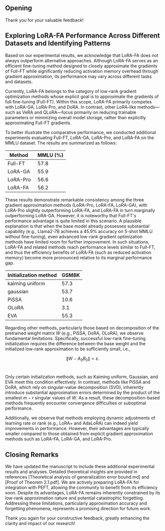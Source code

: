 ## Opening

Thank you for your valuable feedback!

## Exploring LoRA-FA Performance Across Different Datasets and Identifying Patterns

Based on our experimental results, we acknowledge that LoRA-FA does not always outperform alternative approaches. Although LoRA-FA serves as an efficient fine-tuning method designed to closely approximate the gradients of Full-FT while significantly reducing activation memory overhead through gradient approximation, its performance may vary across different tasks and datasets.

Currently, LoRA-FA belongs to the category of low-rank gradient optimization methods whose explicit goal is to approximate the gradients of full fine-tuning (Full-FT). Within this scope, LoRA-FA primarily competes with LoRA-GA, LoRA-Pro, and DoRA. In contrast, other LoRA-like methods—such as VeRA and QLoRA—focus primarily on reducing trainable parameters or minimizing overall model storage, rather than explicitly approximating Full-FT gradients.

To better illustrate the comparative performance, we conducted additional experiments evaluating Full-FT, LoRA-GA, LoRA-Pro, and LoRA-FA on the MMLU dataset. The results are summarized as follows:

| Method   | MMLU (%) |
| -------- | -------- |
| Full-FT  | 57.8     |
| LoRA-GA  | 55.9     |
| LoRA-Pro | 56.6     |
| LoRA-FA  | 56.2     |

These results demonstrate remarkable consistency among the three gradient approximation methods (LoRA-Pro, LoRA-FA, LoRA-GA), with LoRA-Pro slightly outperforming LoRA-FA, and LoRA-FA in turn marginally outperforming LoRA-GA. However, it is noteworthy that Full-FT's performance advantage is quite limited in this scenario. A plausible explanation is that when the base model already possesses substantial capability (e.g., Llama2-7B achieves a 45.9% accuracy on 5-shot MMLU without fine-tuning), even advanced low-rank gradient optimization methods have limited room for further improvement. In such situations, LoRA-FA and related methods reach performance levels similar to Full-FT, and thus the efficiency benefits of LoRA-FA (such as reduced activation memory) become more pronounced relative to its marginal performance gap.

| Initialization method | GSM8K |
| --- | --- |
| kaiming uniform | 57.3 |
| gaussian | 53.7 |
| PiSSA | 10.6 |
| OLoRA | 3.1 |
| EVA | 55.3 |

Regarding other methods, particularly those based on decomposition of the pretrained weight matrix $W$ (e.g., PiSSA, DoRA, OLoRA), we observe fundamental limitations. Specifically, successful low-rank fine-tuning initialization requires the difference between the base weight and the initialized low-rank approximation to be sufficiently small, i.e.,  

$$\|W - A_0 B_0\| < \varepsilon.$$  

Only certain initialization methods, such as Kaiming uniform, Gaussian, and EVA meet this condition effectively. In contrast, methods like PiSSA and DoRA, which rely on singular-value decomposition (SVD), inherently introduce substantial approximation errors determined by the product of the smallest $m - r$ singular values of $W$. As a result, these decomposition-based methods frequently encounter convergence difficulties or suboptimal performance.

Additionally, we observe that methods employing dynamic adjustments of learning rate or rank (e.g., LoRA+ and AdaLoRA) can indeed yield improvements in performance. However, their advantages are typically smaller compared to those obtained from explicit gradient approximation methods such as LoRA-FA, LoRA-GA, and LoRA-Pro.

## Closing Remarks

We have updated the manuscript to include these additional experimental results and analyses. Detailed theoretical insights are provided in references [Theoretical analysis of generalization error bound.md] and [Proof of Theorem 2.1.pdf]. We are actively preparing LoRA-FA for integration with PEFT, allowing the community to benefit from its efficiency soon. Despite its advantages, LoRA-FA remains inherently constrained by its low-rank approximation nature and potential catastrophic forgetting. Addressing these limitations, particularly approximation accuracy and forgetting phenomena, represents a promising direction for future work.

Thank you again for your constructive feedback, greatly enhancing the clarity and impact of our research!
